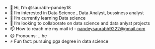 - 👋 Hi, I’m @saurabh-pandey18
- 👀 I’m interested in Data Science , Data Analyst, bussiness analyst
- 🌱 I’m currently learning Data science
- 💞️ I’m looking to collaborate on data science and data anlyst projects
- 📫 How to reach me my mail id - pandeysaurabh9222@gmail.com
- 😄 Pronouns: ...he
- ⚡ Fun fact: pursuing pga degree in data science

<!---
saurabh-pandey18/saurabh-pandey18 is a ✨ special ✨ repository because its `README.md` (this file) appears on your GitHub profile.
You can click the Preview link to take a look at your changes.
--->
